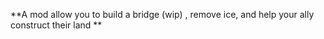 **A mod allow you to build a bridge (wip) , remove ice, and help your ally construct their land **
 
 
